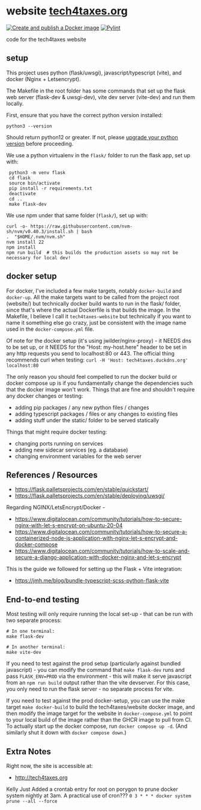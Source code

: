 # website [tech4taxes.org](https://tech4taxes.org)

[![Create and publish a Docker image](https://github.com/tech4taxes/website/actions/workflows/docker-image.yml/badge.svg?branch=main)](https://github.com/tech4taxes/website/actions/workflows/docker-image.yml)
[![Pylint](https://github.com/tech4taxes/website/actions/workflows/pylint.yml/badge.svg)](https://github.com/tech4taxes/website/actions/workflows/pylint.yml)

code for the tech4taxes website


## setup
This project uses python (flask/uwsgi), javascript/typescript (vite), and docker (Nginx + Letsencrypt).

The Makefile in the root folder has some commands that set up the flask web server (flask-dev & uwsgi-dev), vite dev server (vite-dev) and run them locally.

First, ensure that you have the correct python version installed: 
```
python3 --version
```
Should return python12 or greater. If not, please [upgrade your python version](https://www.python.org/downloads/) before proceeding.

We use a python virtualenv in the `flask/` folder to run the flask app, set up with:

```
 python3 -m venv flask
 cd flask
 source bin/activate
 pip install -r requirements.txt
 deactivate
 cd ..
 make flask-dev
```

We use npm under that same folder (`flask/`), set up with:
```
curl -o- https://raw.githubusercontent.com/nvm-sh/nvm/v0.40.3/install.sh | bash
.  "$HOME/.nvm/nvm.sh"
nvm install 22
npm install
npm run build  # this builds the production assets so may not be necessary for local dev!
```

## docker setup
For docker, I've included a few make targets, notably `docker-build` and `docker-up`.
All the make targets want to be called from the project root (website/) but technically docker build wants to run in the flask/ folder, since that's where
the actual Dockerfile is that builds the image. In the Makefile, I believe I call it `tech4taxes-website` but technically if you want to name it something else go crazy,
just be consistent with the image name used in the `docker-compose.yml` file.

Of note for the docker setup (it's using jwilder/nginx-proxy) - it NEEDS dns to be set up, or it NEEDS for the "Host: my-host.here" header to be set in any http requests you send to localhost:80 or 443.
The official thing recommends curl when testing:
`curl -H 'Host: tech4taxes.duckdns.org' localhost:80`


The only reason you should feel compelled to run the docker build or docker compose up is if you fundamentally change the dependencies such that the docker image won't work. Things that are fine and shouldn't require any docker changes or testing:
- adding pip packages / any new python files / changes
- adding typescript packages / files  or any changes to existing files
- adding stuff under the static/ folder to be served statically

Things that might require docker testing:
- changing ports running on services
- adding new sidecar services (eg. a database)
- changing environment variables for the web server

## References / Resources
- https://flask.palletsprojects.com/en/stable/quickstart/
- https://flask.palletsprojects.com/en/stable/deploying/uwsgi/

Regarding NGINX/LetsEncrypt/Docker - 
- https://www.digitalocean.com/community/tutorials/how-to-secure-nginx-with-let-s-encrypt-on-ubuntu-20-04
- https://www.digitalocean.com/community/tutorials/how-to-secure-a-containerized-node-js-application-with-nginx-let-s-encrypt-and-docker-compose
- https://www.digitalocean.com/community/tutorials/how-to-scale-and-secure-a-django-application-with-docker-nginx-and-let-s-encrypt

This is the guide we followed for setting up the Flask + Vite integration:
- https://jmh.me/blog/bundle-typescript-scss-python-flask-vite

## End-to-end testing
Most testing will only require running the local set-up - that can be run with two separate process:
```
# In one terminal:
make flask-dev

# In another terminal:
make vite-dev
```

If you need to test against the prod setup (particularly against bundled javascript) - you can modify the command that `make flask-dev` runs and pass `FLASK_ENV=PROD` via the environment - this will make it serve javascript from an `npm run build` output rather than the vite devserver. For this case, you only need to run the flask server - no separate process for vite.

If you need to test against the prod docker-setup, you can use the make target `make docker-build` to build the tech4taxes/website docker image, and then modify the image target for the website in `docker-compose.yml` to point to your local build of the image rather than the GHCR image to pull from CI. To actually start up the docker compose, run `docker compose up -d`. (And similarly shut it down with `docker compose down`.)

## Extra Notes
Right now, the site is accessible at:
- http://tech4taxes.org


Kelly Just Added a crontab entry for root on porygon to prune docker system nightly at 3am. A practical use of cron???
`0 3 * * * docker system prune --all --force`
